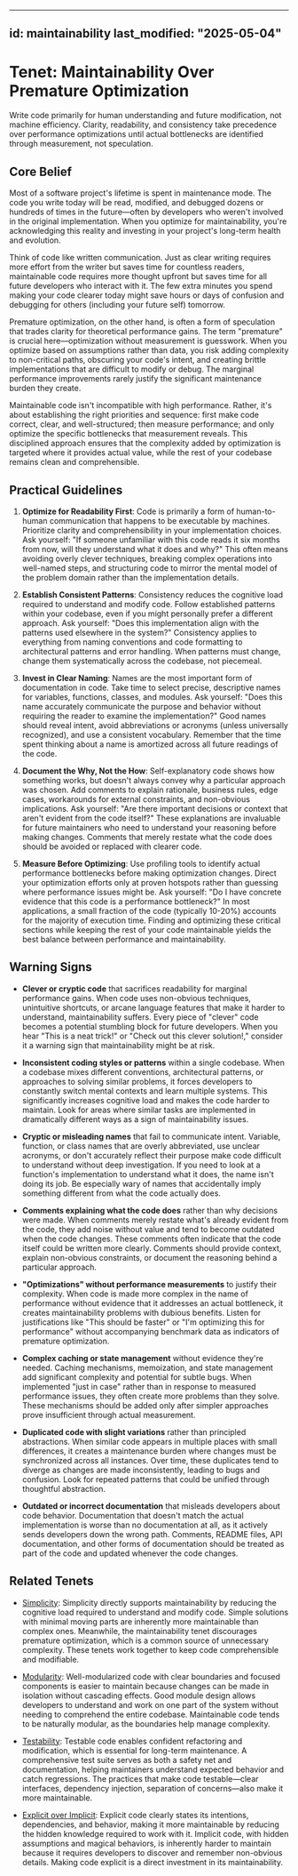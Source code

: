 ______________________________________________________________________

## id: maintainability last_modified: "2025-05-04"

# Tenet: Maintainability Over Premature Optimization

Write code primarily for human understanding and future modification, not machine efficiency. Clarity, readability, and consistency take precedence over performance optimizations until actual bottlenecks are identified through measurement, not speculation.

## Core Belief

Most of a software project's lifetime is spent in maintenance mode. The code you write today will be read, modified, and debugged dozens or hundreds of times in the future—often by developers who weren't involved in the original implementation. When you optimize for maintainability, you're acknowledging this reality and investing in your project's long-term health and evolution.

Think of code like written communication. Just as clear writing requires more effort from the writer but saves time for countless readers, maintainable code requires more thought upfront but saves time for all future developers who interact with it. The few extra minutes you spend making your code clearer today might save hours or days of confusion and debugging for others (including your future self) tomorrow.

Premature optimization, on the other hand, is often a form of speculation that trades clarity for theoretical performance gains. The term "premature" is crucial here—optimization without measurement is guesswork. When you optimize based on assumptions rather than data, you risk adding complexity to non-critical paths, obscuring your code's intent, and creating brittle implementations that are difficult to modify or debug. The marginal performance improvements rarely justify the significant maintenance burden they create.

Maintainable code isn't incompatible with high performance. Rather, it's about establishing the right priorities and sequence: first make code correct, clear, and well-structured; then measure performance; and only optimize the specific bottlenecks that measurement reveals. This disciplined approach ensures that the complexity added by optimization is targeted where it provides actual value, while the rest of your codebase remains clean and comprehensible.

## Practical Guidelines

1. **Optimize for Readability First**: Code is primarily a form of human-to-human communication that happens to be executable by machines. Prioritize clarity and comprehensibility in your implementation choices. Ask yourself: "If someone unfamiliar with this code reads it six months from now, will they understand what it does and why?" This often means avoiding overly clever techniques, breaking complex operations into well-named steps, and structuring code to mirror the mental model of the problem domain rather than the implementation details.

1. **Establish Consistent Patterns**: Consistency reduces the cognitive load required to understand and modify code. Follow established patterns within your codebase, even if you might personally prefer a different approach. Ask yourself: "Does this implementation align with the patterns used elsewhere in the system?" Consistency applies to everything from naming conventions and code formatting to architectural patterns and error handling. When patterns must change, change them systematically across the codebase, not piecemeal.

1. **Invest in Clear Naming**: Names are the most important form of documentation in code. Take time to select precise, descriptive names for variables, functions, classes, and modules. Ask yourself: "Does this name accurately communicate the purpose and behavior without requiring the reader to examine the implementation?" Good names should reveal intent, avoid abbreviations or acronyms (unless universally recognized), and use a consistent vocabulary. Remember that the time spent thinking about a name is amortized across all future readings of the code.

1. **Document the Why, Not the How**: Self-explanatory code shows how something works, but doesn't always convey why a particular approach was chosen. Add comments to explain rationale, business rules, edge cases, workarounds for external constraints, and non-obvious implications. Ask yourself: "Are there important decisions or context that aren't evident from the code itself?" These explanations are invaluable for future maintainers who need to understand your reasoning before making changes. Comments that merely restate what the code does should be avoided or replaced with clearer code.

1. **Measure Before Optimizing**: Use profiling tools to identify actual performance bottlenecks before making optimization changes. Direct your optimization efforts only at proven hotspots rather than guessing where performance issues might be. Ask yourself: "Do I have concrete evidence that this code is a performance bottleneck?" In most applications, a small fraction of the code (typically 10-20%) accounts for the majority of execution time. Finding and optimizing these critical sections while keeping the rest of your code maintainable yields the best balance between performance and maintainability.

## Warning Signs

- **Clever or cryptic code** that sacrifices readability for marginal performance gains. When code uses non-obvious techniques, unintuitive shortcuts, or arcane language features that make it harder to understand, maintainability suffers. Every piece of "clever" code becomes a potential stumbling block for future developers. When you hear "This is a neat trick!" or "Check out this clever solution!," consider it a warning sign that maintainability might be at risk.

- **Inconsistent coding styles or patterns** within a single codebase. When a codebase mixes different conventions, architectural patterns, or approaches to solving similar problems, it forces developers to constantly switch mental contexts and learn multiple systems. This significantly increases cognitive load and makes the code harder to maintain. Look for areas where similar tasks are implemented in dramatically different ways as a sign of maintainability issues.

- **Cryptic or misleading names** that fail to communicate intent. Variable, function, or class names that are overly abbreviated, use unclear acronyms, or don't accurately reflect their purpose make code difficult to understand without deep investigation. If you need to look at a function's implementation to understand what it does, the name isn't doing its job. Be especially wary of names that accidentally imply something different from what the code actually does.

- **Comments explaining what the code does** rather than why decisions were made. When comments merely restate what's already evident from the code, they add noise without value and tend to become outdated when the code changes. These comments often indicate that the code itself could be written more clearly. Comments should provide context, explain non-obvious constraints, or document the reasoning behind a particular approach.

- **"Optimizations" without performance measurements** to justify their complexity. When code is made more complex in the name of performance without evidence that it addresses an actual bottleneck, it creates maintainability problems with dubious benefits. Listen for justifications like "This should be faster" or "I'm optimizing this for performance" without accompanying benchmark data as indicators of premature optimization.

- **Complex caching or state management** without evidence they're needed. Caching mechanisms, memoization, and state management add significant complexity and potential for subtle bugs. When implemented "just in case" rather than in response to measured performance issues, they often create more problems than they solve. These mechanisms should be added only after simpler approaches prove insufficient through actual measurement.

- **Duplicated code with slight variations** rather than principled abstractions. When similar code appears in multiple places with small differences, it creates a maintenance burden where changes must be synchronized across all instances. Over time, these duplicates tend to diverge as changes are made inconsistently, leading to bugs and confusion. Look for repeated patterns that could be unified through thoughtful abstraction.

- **Outdated or incorrect documentation** that misleads developers about code behavior. Documentation that doesn't match the actual implementation is worse than no documentation at all, as it actively sends developers down the wrong path. Comments, README files, API documentation, and other forms of documentation should be treated as part of the code and updated whenever the code changes.

## Related Tenets

- [Simplicity](/tenets/simplicity.md): Simplicity directly supports maintainability by reducing the cognitive load required to understand and modify code. Simple solutions with minimal moving parts are inherently more maintainable than complex ones. Meanwhile, the maintainability tenet discourages premature optimization, which is a common source of unnecessary complexity. These tenets work together to keep code comprehensible and modifiable.

- [Modularity](/tenets/modularity.md): Well-modularized code with clear boundaries and focused components is easier to maintain because changes can be made in isolation without cascading effects. Good module design allows developers to understand and work on one part of the system without needing to comprehend the entire codebase. Maintainable code tends to be naturally modular, as the boundaries help manage complexity.

- [Testability](/tenets/testability.md): Testable code enables confident refactoring and modification, which is essential for long-term maintenance. A comprehensive test suite serves as both a safety net and documentation, helping maintainers understand expected behavior and catch regressions. The practices that make code testable—clear interfaces, dependency injection, separation of concerns—also make it more maintainable.

- [Explicit over Implicit](/tenets/explicit-over-implicit.md): Explicit code clearly states its intentions, dependencies, and behavior, making it more maintainable by reducing the hidden knowledge required to work with it. Implicit code, with hidden assumptions and magical behaviors, is inherently harder to maintain because it requires developers to discover and remember non-obvious details. Making code explicit is a direct investment in its maintainability.
